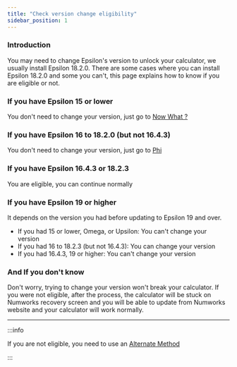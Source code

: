 ```yaml
---
title: "Check version change eligibility"
sidebar_position: 1
---
```


### Introduction

You may need to change Epsilon's version to unlock your calculator, we usually install Epsilon 18.2.0. There are some cases where you can install Epsilon 18.2.0 and some you can't, this page explains how to know if you are eligible or not.

### If you have Epsilon 15 or lower

You don't need to change your version, just go to [Now What ?](/docs/n0110/n0110-now-what)

### If you have Epsilon 16 to 18.2.0 (but not 16.4.3)

You don't need to change your version, just go to [Phi](/docs/n0110/phi)

### If you have Epsilon 16.4.3 or 18.2.3

You are eligible, you can continue normally

### If you have Epsilon 19 or higher

It depends on the version you had before updating to Epsilon 19 and over.

- If you had 15 or lower, Omega, or Upsilon: You can't change your version
- If you had 16 to 18.2.3 (but not 16.4.3): You can change your version
- If you had 16.4.3, 19 or higher: You can't change your version

### And If you don't know

Don't worry, trying to change your version won't break your calculator.
If you were not eligible, after the process, the calculator will be stuck on Numworks recovery screen and you will be able to update from Numworks website and your calculator will work normally.

___

:::info

If you are not eligible, you need to use an [Alternate Method](/docs/n0110/n0110-is-locked#alternate-methods)

:::
